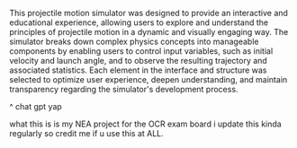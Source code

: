This projectile motion simulator was designed to provide an interactive and educational experience, allowing users to explore and understand the principles of projectile motion in a dynamic and visually engaging way. The simulator breaks down complex physics concepts into manageable components by enabling users to control input variables, such as initial velocity and launch angle, and to observe the resulting trajectory and associated statistics. Each element in the interface and structure was selected to optimize user experience, deepen understanding, and maintain transparency regarding the simulator's development process.​

^ chat gpt yap

what this is is my NEA project for the OCR exam board 
i update this kinda regularly so credit me if u use this at ALL.
